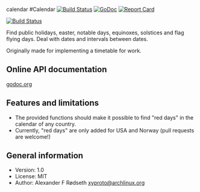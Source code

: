 calendar
#Calendar [![Build Status](https://travis-ci.org/xyproto/calendar.svg?branch=master)](https://travis-ci.org/xyproto/calendar) [![GoDoc](https://godoc.org/github.com/xyproto/calendar?status.svg)](http://godoc.org/github.com/xyproto/calendar) [![Report Card](https://img.shields.io/badge/go_report-A+-brightgreen.svg?style=flat)](http://goreportcard.com/report/xyproto/calendar)

[![Build Status](https://travis-ci.org/xyproto/calendar.svg?branch=master)](https://travis-ci.org/xyproto/calendar)

Find public holidays, easter, notable days, equinoxes, solstices and flag flying days. Deal with dates and intervals between dates.

Originally made for implementing a timetable for work.


Online API documentation
------------------------

[godoc.org](http://godoc.org/github.com/xyproto/calendar)


Features and limitations
------------------------

* The provided functions should make it possible to find "red days" in the calendar of any country.
* Currently, "red days" are only added for USA and Norway (pull requests are welcome!)


General information
-------------------

* Version: 1.0
* License: MIT
* Author: Alexander F Rødseth <xyproto@archlinux.org>
